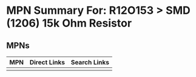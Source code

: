 



# MPN Summary For: R12O153 > SMD (1206) 15k Ohm Resistor

## MPNs
  

|MPN|Direct Links|Search Links|
| :--- | :--- | :--- |
||||

